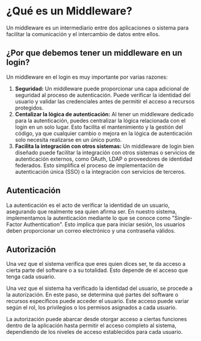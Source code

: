 
# ¿Qué es un Middleware?

Un middleware es un intermediario entre dos aplicaciones o sistema para facilitar la comunicación y el intercambio de datos entre ellos.

## ¿Por que debemos tener un middleware en un login?

Un middleware en el login es muy importante por varias razones:

1. **Seguridad:** Un middleware puede proporcionar una capa adicional de seguridad al proceso de autenticación. Puede verificar la identidad del usuario y validar las credenciales antes de permitir el acceso a recursos protegidos.
1. **Centalizar la lógica de autenticación:** Al tener un middleware dedicado para la autenticación, puedes centralizar la lógica relacionada con el login en un solo lugar. Esto facilita el mantenimiento y la gestión del código, ya que cualquier cambio o mejora en la lógica de autenticación solo necesita realizarse en un único punto.
1. **Facilita la integración con otros sistemas:** Un middleware de login bien diseñado puede facilitar la integración con otros sistemas o servicios de autenticación externos, como OAuth, LDAP o proveedores de identidad federados. Esto simplifica el proceso de implementación de autenticación única (SSO) o la integración con servicios de terceros.

## Autenticación

La autenticación es el acto de verificar la identidad de un usuario, asegurando que realmente sea quien afirma ser. En nuestro sistema, implementamos la autenticación mediante lo que se conoce como "Single-Factor Authentication". Esto implica que para iniciar sesión, los usuarios deben proporcionar un correo electrónico y una contraseña válidos.

## Autorización

Una vez que el sistema verifica que eres quien dices ser, te da acceso a cierta parte del software o a su totalidad. Esto depende de el acceso que tenga cada usuario.

Una vez que el sistema ha verificado la identidad del usuario, se procede a la autorización. En este paso, se determina qué partes del software o recursos específicos puede acceder el usuario. Este acceso puede variar según el rol, los privilegios o los permisos asignados a cada usuario.

La autorización puede abarcar desde otorgar acceso a ciertas funciones dentro de la aplicación hasta permitir el acceso completo al sistema, dependiendo de los niveles de acceso establecidos para cada usuario.
